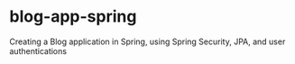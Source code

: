 # blog-app-spring

Creating a Blog application in Spring, using Spring Security, JPA, and user authentications
